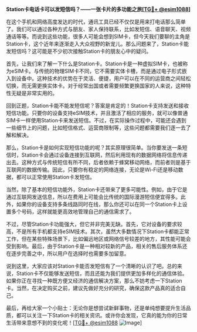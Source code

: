 **Station卡电话卡可以发短信吗？——一张卡片的多功能之旅[[TG💪+ @esim1088](https://t.me/s/esim1088)]**

在这个手机和网络高度发达的时代，通讯工具已经不仅仅是用来打电话那么简单了。我们可以通过各种方式与朋友、家人保持联系，比如发短信、语音聊天、视频通话等等。而说到这些功能，很多人可能会想到SIM卡，但今天我们要聊的主角是Station卡，这个近年来逐渐走入大众视野的新宠儿。那么问题来了，Station卡能发短信吗？这可能是不少初次接触Station卡的朋友心中的疑问。

首先，让我们来了解一下什么是Station卡。Station卡是一种虚拟SIM卡，也被称为eSIM卡。与传统的物理SIM卡不同，它不需要实体卡槽，而是通过电子形式嵌入到设备中。这种技术的优势在于灵活、便捷，用户可以在不同的运营商之间轻松切换，而无需更换实体卡。对于经常出国或者需要频繁更换国家的人来说，这种特性无疑是非常实用的。

回到正题，Station卡能不能发短信呢？答案是肯定的！Station卡支持发送和接收短信功能。只要你的设备支持eSIM技术，并且激活了相应的服务，就可以像普通SIM卡一样使用Station卡来发送短信。不过，在实际操作过程中，可能还会遇到一些细节上的问题，比如短信格式、运营商限制等，这些问题都需要我们逐一去了解和解决。

那么，Station卡是如何实现短信功能的呢？其实原理很简单。当你要发送一条短信时，Station卡会通过设备连接到互联网，然后利用现有的数据网络将信息传递出去。这种方式与传统短信有所不同，后者依赖于蜂窝移动网络，而前者则是基于互联网的数据传输。因此，只要你有稳定的网络连接，无论是Wi-Fi还是移动数据，都可以正常使用Station卡发短信。

当然，除了基本的短信功能外，Station卡还带来了更多可能性。例如，由于它是通过互联网发送信息，所以在费用上可能会比传统的国际漫游短信便宜得多。此外，如果你的设备支持多条线路同时在线，那么你还可以在同一个Station卡上设置多个号码，这样就能更高效地管理自己的通信需求了。

不过，尽管Station卡功能强大，但它并非完美无缺。首先，它对设备的要求较高，不是所有手机都支持eSIM技术。其次，虽然大多数情况下Station卡都能正常工作，但在某些特殊场景下，比如偏远地区或网络信号较差的地方，其性能可能会受到影响。最后，由于Station卡是一种相对较新的产品，相关的售后服务体系还在逐步完善之中，所以用户在选择时也需要多加留意。

说到这里，大家应该对Station卡能否发短信有了一个清晰的认识了吧。总的来说，Station卡不仅能够发送短信，而且还能为我们提供更加多样化的通信体验。如果你正在寻找一种既方便又经济的通信解决方案，那么不妨考虑一下Station卡。当然，在决定购买之前，建议先做好充分的研究，确保这款产品真的适合自己。

最后，再给大家一个小贴士：无论你是想尝试新鲜事物，还是单纯想要提升生活品质，都可以关注一下Station卡的相关资讯。或许你会发现，它真的能为你的日常生活带来意想不到的变化呢！[[TG💪+ @esim1088](https://t.me/s/esim1088) ![Image](https://i.postimg.cc/4NQfJmqS/Snipaste-2025-05-13-00-14-12.png)]